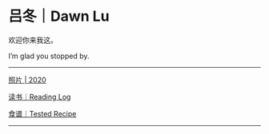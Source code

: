 # 吕冬｜Dawn Lu

欢迎你来我这。

I’m glad you stopped by. 

---

[照片 | 2020 ](https://www.notion.so/2020-f2de274f22774db1a1430ab3d4889567)

[读书｜Reading Log](https://www.notion.so/Reading-Log-b97aa50f06b34c50ab88f083afbbb21d)

[食谱｜Tested Recipe](https://www.notion.so/Tested-Recipe-748e20c7e6b94b798953e0f8c42ce761)

---